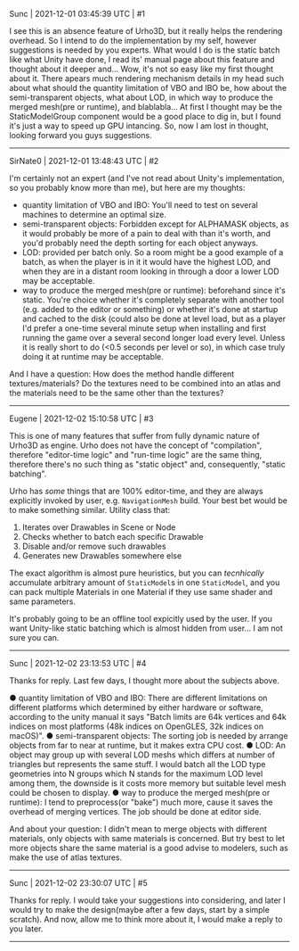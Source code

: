 Sunc | 2021-12-01 03:45:39 UTC | #1

I see this is an absence feature of Urho3D, but it really helps the rendering overhead. So I intend to do the implementation by my self, however suggestions is needed by you experts. What would I do is the static batch like what Unity have done, I read its' manual page about this feature and thought about it deeper and... Wow, it's not so easy like my first thought about it. There apears much rendering mechanism details in my head such about what should the quantity limitation of VBO and IBO be, how about the semi-transparent objects, what about LOD, in which way to produce the merged mesh(pre or runtime), and blablabla... At first I thought may be the StaticModelGroup component would be a good place to dig in, but I found it's just a way to speed up GPU intancing. So, now I am lost in thought, 
looking forward you guys suggestions.

-------------------------

SirNate0 | 2021-12-01 13:48:43 UTC | #2

I'm certainly not an expert (and I've not read about Unity's implementation, so you probably know more than me), but here are my thoughts:

- quantity limitation of VBO and IBO: You'll need to test on several machines to determine an optimal size.
- semi-transparent objects: Forbidden except for ALPHAMASK objects, as it would probably be more of a pain to deal with than it's worth, and you'd probably need the depth sorting for each object anyways.
- LOD: provided per batch only. So a room might be a good example of a batch, as when the player is in it it would have the highest LOD, and when they are in a distant room looking in through a door a lower LOD may be acceptable.
- way to produce the merged mesh(pre or runtime): beforehand since it's static. You're choice whether it's completely separate with another tool (e.g. added to the editor or something) or whether it's done at startup and cached to the disk (could also be done at level load, but as a player I'd prefer a one-time several minute setup when installing and first running the game over a several second longer load every level. Unless it is really short to do (<0.5 seconds per level or so), in which case truly doing it at runtime may be acceptable.

And I have a question: How does the method handle different textures/materials? Do the textures need to be combined into an atlas and the materials need to be the same other than the textures?

-------------------------

Eugene | 2021-12-02 15:10:58 UTC | #3

This is one of many features that suffer from fully dynamic nature of Urho3D as engine.
Urho does not have the concept of "compilation", therefore "editor-time logic" and "run-time logic" are the same thing, therefore there's no such thing as "static object" and, consequently, "static batching".

Urho has _some_ things that are 100% editor-time, and they are always explicitly invoked by user, e.g. `NavigationMesh` build.
Your best bet would be to make something similar. Utility class that:
1) Iterates over Drawables in Scene or Node
2) Checks whether to batch each specific Drawable
3) Disable and/or remove such drawables
4) Generates new Drawables somewhere else

The exact algorithm is almost pure heuristics, but you can _tecnhically_ accumulate arbitrary amount of `StaticModel`s in one `StaticModel`, and you can pack multiple Materials in one Material if they use same shader and same parameters.

It's probably going to be an offline tool expicitly used by the user.
If you want Unity-like static batching which is almost hidden from user... I am not sure you can.

-------------------------

Sunc | 2021-12-02 23:13:53 UTC | #4

Thanks for reply. 
Last few days, I thought more about the subjects above.

● quantity limitation of VBO and IBO: There are different limitations on different platforms which determined by either hardware or software, according to the unity manual it says "Batch limits are 64k vertices and 64k indices on most platforms (48k indices on OpenGLES, 32k indices on macOS)".
● semi-transparent objects: The sorting job is needed by arrange objects from far to near at runtime, but it makes extra CPU cost.
● LOD: An object may group up with several LOD meshs which differs at number of triangles but represents the same stuff. I would batch all the LOD type geometries into N groups which N stands for the maximum LOD level among them, the downside is it costs more memory but suitable level mesh could be chosen to display.
● way to produce the merged mesh(pre or runtime): I tend to preprocess(or "bake") much more, cause it saves the overhead of merging vertices. The job should be done at editor side.

And about your question: I didn't mean to merge objects with different materials, only objects with same materials is concerned. But try best to let more objects share the same material is a good advise to modelers, such as make the use of atlas textures.

-------------------------

Sunc | 2021-12-02 23:30:07 UTC | #5

Thanks for reply.
I would take your suggestions into considering, and later I would try to make the design(maybe after a few days, start by a simple scratch). And now, allow me to think more about it, I would make a reply to you later.

-------------------------

